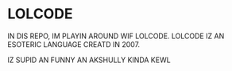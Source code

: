 # LOLCODE

IN DIS REPO, IM PLAYIN AROUND WIF LOLCODE. LOLCODE IZ AN ESOTERIC LANGUAGE CREATD IN 2007.

IZ SUPID AN FUNNY AN AKSHULLY KINDA KEWL

